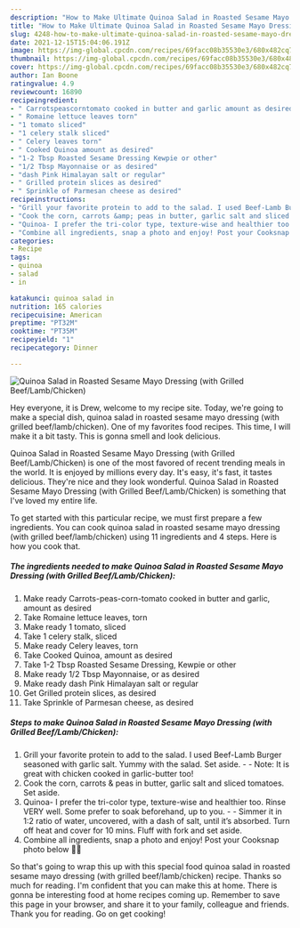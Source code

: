 ```yaml
---
description: "How to Make Ultimate Quinoa Salad in Roasted Sesame Mayo Dressing (with Grilled Beef/Lamb/Chicken)"
title: "How to Make Ultimate Quinoa Salad in Roasted Sesame Mayo Dressing (with Grilled Beef/Lamb/Chicken)"
slug: 4248-how-to-make-ultimate-quinoa-salad-in-roasted-sesame-mayo-dressing-with-grilled-beef-lamb-chicken
date: 2021-12-15T15:04:06.191Z
image: https://img-global.cpcdn.com/recipes/69facc08b35530e3/680x482cq70/quinoa-salad-in-roasted-sesame-mayo-dressing-with-grilled-beeflambchicken-recipe-main-photo.jpg
thumbnail: https://img-global.cpcdn.com/recipes/69facc08b35530e3/680x482cq70/quinoa-salad-in-roasted-sesame-mayo-dressing-with-grilled-beeflambchicken-recipe-main-photo.jpg
cover: https://img-global.cpcdn.com/recipes/69facc08b35530e3/680x482cq70/quinoa-salad-in-roasted-sesame-mayo-dressing-with-grilled-beeflambchicken-recipe-main-photo.jpg
author: Ian Boone
ratingvalue: 4.9
reviewcount: 16890
recipeingredient:
- " Carrotspeascorntomato cooked in butter and garlic amount as desired"
- " Romaine lettuce leaves torn"
- "1 tomato sliced"
- "1 celery stalk sliced"
- " Celery leaves torn"
- " Cooked Quinoa amount as desired"
- "1-2 Tbsp Roasted Sesame Dressing Kewpie or other"
- "1/2 Tbsp Mayonnaise or as desired"
- "dash Pink Himalayan salt or regular"
- " Grilled protein slices as desired"
- " Sprinkle of Parmesan cheese as desired"
recipeinstructions:
- "Grill your favorite protein to add to the salad. I used Beef-Lamb Burger seasoned with garlic salt. Yummy with the salad. Set aside.  Note: It is great with chicken cooked in garlic-butter too!"
- "Cook the corn, carrots &amp; peas in butter, garlic salt and sliced tomatoes. Set aside."
- "Quinoa- I prefer the tri-color type, texture-wise and healthier too. Rinse VERY well. Some prefer to soak beforehand, up to you.  Simmer it in 1:2 ratio of water, uncovered, with a dash of salt, until it’s absorbed. Turn off heat and cover for 10 mins. Fluff with fork and set aside."
- "Combine all ingredients, snap a photo and enjoy! Post your Cooksnap photo below 😬😋"
categories:
- Recipe
tags:
- quinoa
- salad
- in

katakunci: quinoa salad in 
nutrition: 165 calories
recipecuisine: American
preptime: "PT32M"
cooktime: "PT35M"
recipeyield: "1"
recipecategory: Dinner

---
```



![Quinoa Salad in Roasted Sesame Mayo Dressing (with Grilled Beef/Lamb/Chicken)](https://img-global.cpcdn.com/recipes/69facc08b35530e3/680x482cq70/quinoa-salad-in-roasted-sesame-mayo-dressing-with-grilled-beeflambchicken-recipe-main-photo.jpg)

Hey everyone, it is Drew, welcome to my recipe site. Today, we're going to make a special dish, quinoa salad in roasted sesame mayo dressing (with grilled beef/lamb/chicken). One of my favorites food recipes. This time, I will make it a bit tasty. This is gonna smell and look delicious.



Quinoa Salad in Roasted Sesame Mayo Dressing (with Grilled Beef/Lamb/Chicken) is one of the most favored of recent trending meals in the world. It is enjoyed by millions every day. It's easy, it's fast, it tastes delicious. They're nice and they look wonderful. Quinoa Salad in Roasted Sesame Mayo Dressing (with Grilled Beef/Lamb/Chicken) is something that I've loved my entire life.


To get started with this particular recipe, we must first prepare a few ingredients. You can cook quinoa salad in roasted sesame mayo dressing (with grilled beef/lamb/chicken) using 11 ingredients and 4 steps. Here is how you cook that.

<!--inarticleads1-->

##### The ingredients needed to make Quinoa Salad in Roasted Sesame Mayo Dressing (with Grilled Beef/Lamb/Chicken):

1. Make ready  Carrots-peas-corn-tomato cooked in butter and garlic, amount as desired
1. Take  Romaine lettuce leaves, torn
1. Make ready 1 tomato, sliced
1. Take 1 celery stalk, sliced
1. Make ready  Celery leaves, torn
1. Take  Cooked Quinoa, amount as desired
1. Take 1-2 Tbsp Roasted Sesame Dressing, Kewpie or other
1. Make ready 1/2 Tbsp Mayonnaise, or as desired
1. Make ready dash Pink Himalayan salt or regular
1. Get  Grilled protein slices, as desired
1. Take  Sprinkle of Parmesan cheese, as desired




<!--inarticleads2-->

##### Steps to make Quinoa Salad in Roasted Sesame Mayo Dressing (with Grilled Beef/Lamb/Chicken):

1. Grill your favorite protein to add to the salad. I used Beef-Lamb Burger seasoned with garlic salt. Yummy with the salad. Set aside. -  - Note: It is great with chicken cooked in garlic-butter too!
1. Cook the corn, carrots &amp; peas in butter, garlic salt and sliced tomatoes. Set aside.
1. Quinoa- I prefer the tri-color type, texture-wise and healthier too. Rinse VERY well. Some prefer to soak beforehand, up to you. -  - Simmer it in 1:2 ratio of water, uncovered, with a dash of salt, until it’s absorbed. Turn off heat and cover for 10 mins. Fluff with fork and set aside.
1. Combine all ingredients, snap a photo and enjoy! Post your Cooksnap photo below 😬😋




So that's going to wrap this up with this special food quinoa salad in roasted sesame mayo dressing (with grilled beef/lamb/chicken) recipe. Thanks so much for reading. I'm confident that you can make this at home. There is gonna be interesting food at home recipes coming up. Remember to save this page in your browser, and share it to your family, colleague and friends. Thank you for reading. Go on get cooking!

